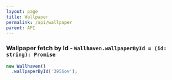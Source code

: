 ```yaml
---
layout: page
title: Wallpaper
permalink: /api/wallpaper
parent: API
---
```


### Wallpaper fetch by Id - `Wallhaven.wallpaperById = (id: string): Promise`

```typescript
new Wallhaven()
  .wallpaperById('3956ov');
```